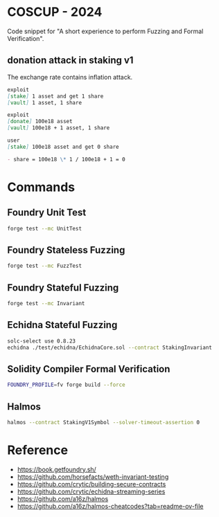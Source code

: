 # COSCUP - 2024

Code snippet for "A short experience to perform Fuzzing and Formal Verification".

## donation attack in staking v1

The exchange rate contains inflation attack.

```md
exploit
[stake] 1 asset and get 1 share
[vault] 1 asset, 1 share

exploit
[donate] 100e18 asset
[vault] 100e18 + 1 asset, 1 share

user
[stake] 100e18 asset and get 0 share

- share = 100e18 \* 1 / 100e18 + 1 = 0
```

# Commands

## Foundry Unit Test

```bash
forge test --mc UnitTest
```

## Foundry Stateless Fuzzing

```bash
forge test --mc FuzzTest
```

## Foundry Stateful Fuzzing

```bash
forge test --mc Invariant
```

## Echidna Stateful Fuzzing

```bash
solc-select use 0.8.23
echidna ./test/echidna/EchidnaCore.sol --contract StakingInvariant
```

## Solidity Compiler Formal Verification

```bash
FOUNDRY_PROFILE=fv forge build --force
```

## Halmos

```bash
halmos --contract StakingV1Symbol --solver-timeout-assertion 0
```

# Reference

- https://book.getfoundry.sh/
- https://github.com/horsefacts/weth-invariant-testing
- https://github.com/crytic/building-secure-contracts
- https://github.com/crytic/echidna-streaming-series
- https://github.com/a16z/halmos
- https://github.com/a16z/halmos-cheatcodes?tab=readme-ov-file
